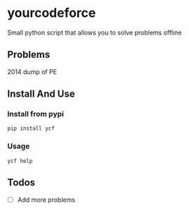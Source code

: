 # yourcodeforce

Small python script that allows you to solve problems offline

## Problems
2014 dump of PE

## Install And Use

### Install from pypi
`pip install ycf`

### Usage
`ycf help`


## Todos
- [ ] Add more problems

